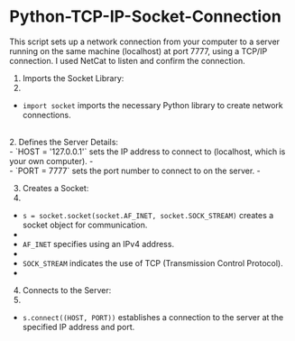 # Python-TCP-IP-Socket-Connection

This script sets up a network connection from your computer to a server running on the same machine (localhost) at port 7777, using a TCP/IP connection. I used NetCat to listen and confirm the connection.
</br>
1. Imports the Socket Library:
2. </br>
 - `import socket` imports the necessary Python library to create network connections.
</br>
2. Defines the Server Details:
   </br> 
 - `HOST = '127.0.0.1'` sets the IP address to connect to (localhost, which is your own computer).
 - </br>
 - `PORT = 7777` sets the port number to connect to on the server.
 - </br>

3. Creates a Socket:
4. </br>
 - `s = socket.socket(socket.AF_INET, socket.SOCK_STREAM)` creates a socket object for communication.
 - </br>
 - `AF_INET` specifies using an IPv4 address.
 - </br>
 - `SOCK_STREAM` indicates the use of TCP (Transmission Control Protocol).
 - </br>

4. Connects to the Server:
5. </br>
 - `s.connect((HOST, PORT))` establishes a connection to the server at the specified IP address and port.
